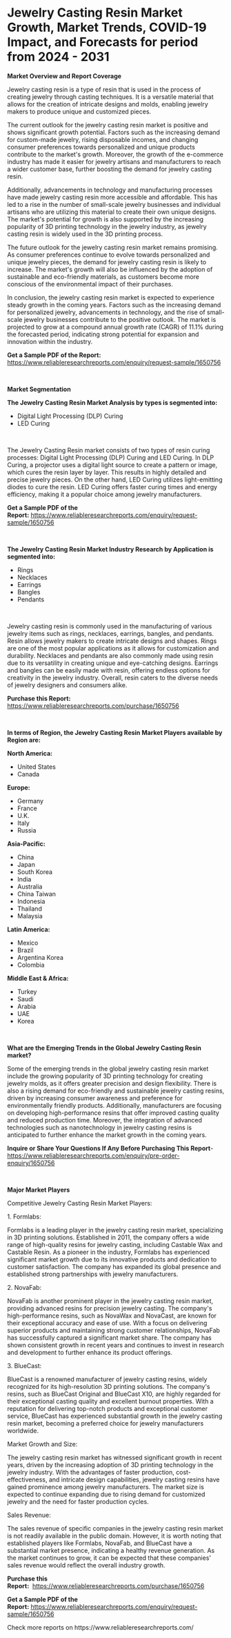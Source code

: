 <p><h1>Jewelry Casting Resin Market Growth, Market Trends, COVID-19 Impact, and Forecasts for period from 2024 - 2031</h1></p><p><strong>Market Overview and Report Coverage</strong></p>
<p><p>Jewelry casting resin is a type of resin that is used in the process of creating jewelry through casting techniques. It is a versatile material that allows for the creation of intricate designs and molds, enabling jewelry makers to produce unique and customized pieces.</p><p>The current outlook for the jewelry casting resin market is positive and shows significant growth potential. Factors such as the increasing demand for custom-made jewelry, rising disposable incomes, and changing consumer preferences towards personalized and unique products contribute to the market's growth. Moreover, the growth of the e-commerce industry has made it easier for jewelry artisans and manufacturers to reach a wider customer base, further boosting the demand for jewelry casting resin.</p><p>Additionally, advancements in technology and manufacturing processes have made jewelry casting resin more accessible and affordable. This has led to a rise in the number of small-scale jewelry businesses and individual artisans who are utilizing this material to create their own unique designs. The market's potential for growth is also supported by the increasing popularity of 3D printing technology in the jewelry industry, as jewelry casting resin is widely used in the 3D printing process.</p><p>The future outlook for the jewelry casting resin market remains promising. As consumer preferences continue to evolve towards personalized and unique jewelry pieces, the demand for jewelry casting resin is likely to increase. The market's growth will also be influenced by the adoption of sustainable and eco-friendly materials, as customers become more conscious of the environmental impact of their purchases.</p><p>In conclusion, the jewelry casting resin market is expected to experience steady growth in the coming years. Factors such as the increasing demand for personalized jewelry, advancements in technology, and the rise of small-scale jewelry businesses contribute to the positive outlook. The market is projected to grow at a compound annual growth rate (CAGR) of 11.1% during the forecasted period, indicating strong potential for expansion and innovation within the industry.</p></p>
<p><strong>Get a Sample PDF of the Report:</strong> <a href="https://www.reliableresearchreports.com/enquiry/request-sample/1650756">https://www.reliableresearchreports.com/enquiry/request-sample/1650756</a></p>
<p>&nbsp;</p>
<p><strong>Market Segmentation</strong></p>
<p><strong>The Jewelry Casting Resin Market Analysis by types is segmented into:</strong></p>
<p><ul><li>Digital Light Processing (DLP) Curing</li><li>LED Curing</li></ul></p>
<p>&nbsp;</p>
<p><p>The Jewelry Casting Resin market consists of two types of resin curing processes: Digital Light Processing (DLP) Curing and LED Curing. In DLP Curing, a projector uses a digital light source to create a pattern or image, which cures the resin layer by layer. This results in highly detailed and precise jewelry pieces. On the other hand, LED Curing utilizes light-emitting diodes to cure the resin. LED Curing offers faster curing times and energy efficiency, making it a popular choice among jewelry manufacturers.</p></p>
<p><strong>Get a Sample PDF of the Report:</strong>&nbsp;<a href="https://www.reliableresearchreports.com/enquiry/request-sample/1650756">https://www.reliableresearchreports.com/enquiry/request-sample/1650756</a></p>
<p>&nbsp;</p>
<p><strong>The Jewelry Casting Resin Market Industry Research by Application is segmented into:</strong></p>
<p><ul><li>Rings</li><li>Necklaces</li><li>Earrings</li><li>Bangles</li><li>Pendants</li></ul></p>
<p>&nbsp;</p>
<p><p>Jewelry casting resin is commonly used in the manufacturing of various jewelry items such as rings, necklaces, earrings, bangles, and pendants. Resin allows jewelry makers to create intricate designs and shapes. Rings are one of the most popular applications as it allows for customization and durability. Necklaces and pendants are also commonly made using resin due to its versatility in creating unique and eye-catching designs. Earrings and bangles can be easily made with resin, offering endless options for creativity in the jewelry industry. Overall, resin caters to the diverse needs of jewelry designers and consumers alike.</p></p>
<p><strong>Purchase this Report:</strong>&nbsp; <a href="https://www.reliableresearchreports.com/purchase/1650756">https://www.reliableresearchreports.com/purchase/1650756</a></p>
<p>&nbsp;</p>
<p><strong>In terms of Region, the Jewelry Casting Resin Market Players available by Region are:</strong></p>
<p>
    <p> <strong> North America: </strong>
        <ul>
            <li>United States</li>
            <li>Canada</li>
        </ul>
        </p> 
    <p> <strong> Europe: </strong>
        <ul>
            <li>Germany</li>
            <li>France</li>
            <li>U.K.</li>
            <li>Italy</li>
            <li>Russia</li>
        </ul>
        </p> 
    <p> <strong> Asia-Pacific: </strong>
        <ul>
            <li>China</li>
            <li>Japan</li>
            <li>South Korea</li>
            <li>India</li>
            <li>Australia</li>
            <li>China Taiwan</li>
            <li>Indonesia</li>
            <li>Thailand</li>
            <li>Malaysia</li>
        </ul>
        </p> 
    <p> <strong> Latin America: </strong>
        <ul>
            <li>Mexico</li>
            <li>Brazil</li>
            <li>Argentina Korea</li>
            <li>Colombia</li>
        </ul>
        </p> 
    <p> <strong> Middle East & Africa: </strong>
        <ul>
            <li>Turkey</li>
            <li>Saudi</li>
            <li>Arabia</li>
            <li>UAE</li>
            <li>Korea</li>
        </ul>
    </p>
    </p>
<p>&nbsp;</p>
<p><strong>What are the Emerging Trends in the Global Jewelry Casting Resin market?</strong></p>
<p><p>Some of the emerging trends in the global jewelry casting resin market include the growing popularity of 3D printing technology for creating jewelry molds, as it offers greater precision and design flexibility. There is also a rising demand for eco-friendly and sustainable jewelry casting resins, driven by increasing consumer awareness and preference for environmentally friendly products. Additionally, manufacturers are focusing on developing high-performance resins that offer improved casting quality and reduced production time. Moreover, the integration of advanced technologies such as nanotechnology in jewelry casting resins is anticipated to further enhance the market growth in the coming years.</p></p>
<p><strong>Inquire or Share Your Questions If Any Before Purchasing This Report</strong>- <a href="https://www.reliableresearchreports.com/enquiry/pre-order-enquiry/1650756">https://www.reliableresearchreports.com/enquiry/pre-order-enquiry/1650756</a></p>
<p>&nbsp;</p>
<p><strong>Major Market Players</strong></p>
<p><p>Competitive Jewelry Casting Resin Market Players:</p><p>1. Formlabs:</p><p>Formlabs is a leading player in the jewelry casting resin market, specializing in 3D printing solutions. Established in 2011, the company offers a wide range of high-quality resins for jewelry casting, including Castable Wax and Castable Resin. As a pioneer in the industry, Formlabs has experienced significant market growth due to its innovative products and dedication to customer satisfaction. The company has expanded its global presence and established strong partnerships with jewelry manufacturers.</p><p>2. NovaFab:</p><p>NovaFab is another prominent player in the jewelry casting resin market, providing advanced resins for precision jewelry casting. The company's high-performance resins, such as NovaWax and NovaCast, are known for their exceptional accuracy and ease of use. With a focus on delivering superior products and maintaining strong customer relationships, NovaFab has successfully captured a significant market share. The company has shown consistent growth in recent years and continues to invest in research and development to further enhance its product offerings.</p><p>3. BlueCast:</p><p>BlueCast is a renowned manufacturer of jewelry casting resins, widely recognized for its high-resolution 3D printing solutions. The company's resins, such as BlueCast Original and BlueCast X10, are highly regarded for their exceptional casting quality and excellent burnout properties. With a reputation for delivering top-notch products and exceptional customer service, BlueCast has experienced substantial growth in the jewelry casting resin market, becoming a preferred choice for jewelry manufacturers worldwide.</p><p>Market Growth and Size:</p><p>The jewelry casting resin market has witnessed significant growth in recent years, driven by the increasing adoption of 3D printing technology in the jewelry industry. With the advantages of faster production, cost-effectiveness, and intricate design capabilities, jewelry casting resins have gained prominence among jewelry manufacturers. The market size is expected to continue expanding due to rising demand for customized jewelry and the need for faster production cycles.</p><p>Sales Revenue:</p><p>The sales revenue of specific companies in the jewelry casting resin market is not readily available in the public domain. However, it is worth noting that established players like Formlabs, NovaFab, and BlueCast have a substantial market presence, indicating a healthy revenue generation. As the market continues to grow, it can be expected that these companies' sales revenue would reflect the overall industry growth.</p></p>
<p><strong>Purchase this Report:</strong>&nbsp;&nbsp;<a href="https://www.reliableresearchreports.com/purchase/1650756">https://www.reliableresearchreports.com/purchase/1650756</a></p>
<p></p>
<p><strong>Get a Sample PDF of the Report:</strong>&nbsp;<a href="https://www.reliableresearchreports.com/enquiry/request-sample/1650756">https://www.reliableresearchreports.com/enquiry/request-sample/1650756</a></p>
<p>Check more reports on https://www.reliableresearchreports.com/</p>